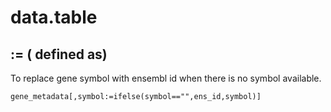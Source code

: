 # data.table
## := ( defined as)
To replace gene symbol with ensembl id when there is no symbol available.  
```
gene_metadata[,symbol:=ifelse(symbol=="",ens_id,symbol)]
```
